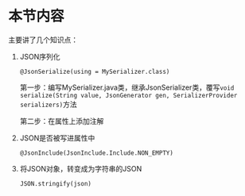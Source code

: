 # 本节内容

主要讲了几个知识点：

1. JSON序列化

    `@JsonSerialize(using = MySerializer.class)`
    
    第一步：编写MySerializer.java类，继承JsonSerializer类，覆写`void serialize(String value, JsonGenerator gen, SerializerProvider serializers)`方法
    
    第二步：在属性上添加注解
    
2. JSON是否被写进属性中

    `@JsonInclude(JsonInclude.Include.NON_EMPTY)`
    
3. 将JSON对象，转变成为字符串的JSON

    `JSON.stringify(json)`